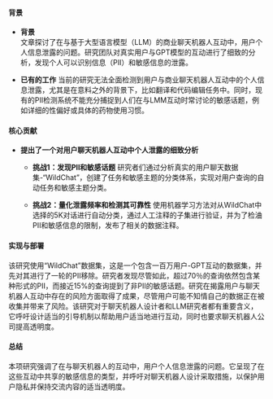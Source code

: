 #### 背景
- **背景**       
    文章探讨了在与基于大型语言模型（LLM）的商业聊天机器人互动中，用户个人信息泄露的问题。研究团队对真实用户与GPT模型的互动进行了细致的分析，发现个人可以识别信息（PII）和敏感信息的泄露。

- **已有的工作**
    当前的研究无法全面检测到用户与商业聊天机器人互动中的个人信息泄露，尤其是在意料之外的背景下，比如翻译和代码编辑任务中。同时，现有的PII检测系统不能充分捕捉到人们在与LMM互动时常讨论的敏感话题，例如详细的性偏好或具体的药物使用习惯。

#### 核心贡献
- **提出了一个对用户聊天机器人互动中个人泄露的细致分析**
    - **挑战1：发现PII和敏感话题**
        研究者们通过分析真实的用户聊天数据集-“WildChat”，创建了任务和敏感主题的分类体系，实现对用户查询的自动任务和敏感主题分类。

    - **挑战2：量化泄露频率和检测其可靠性**
        使用机器学习方法对从WildChat中选择的5K对话进行自动分类，通过人工注释的子集进行验证，并为了检浀PII和敏感信息的限制，发布了相关的数据注释。

#### 实现与部署
该研究使用“WildChat”数据集，这是一个包含一百万用户-GPT互动的数据集，并先对其进行了一轮的PII移除。研究者发现尽管如此，超过70％的查询依然包含某种形式的PII，而接近15%的查询提到了非PII的敏感话题。研究在揭露用户与聊天机器人互动中存在的风险方面取得了成果，尽管用户可能不知情自己的数据正在被收集并带来了风险。该研究对于聊天机器人设计者和LLM研究者都有重要含义，它呼吁设计适当的引导机制以帮助用户适当地进行互动，同时也要求聊天机器人公司提高透明度。

#### 总结
本项研究强调了在与聊天机器人的互动中，用户个人信息泄露的问题。它呈现了在这些互动中共享的敏感信息的类型，并呼吁对聊天机器人设计采取措施，以保护用户隐私并保持交流内容的适当透明度。